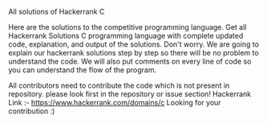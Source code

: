 All solutions of Hackerrank C

Here are the solutions to the competitive programming language. Get all Hackerrank Solutions C programming language with complete updated code, explanation, and output of the solutions. Don't worry. We are going to explain our hackerrank solutions step by step so there will be no problem to understand the code. We will also put comments on every line of code so you can understand the flow of the program.

All contributors need to contribute the code which is not present in repository. please look first in the repository or issue section!
Hackerrank Link :- https://www.hackerrank.com/domains/c
Looking for your contribution :)
